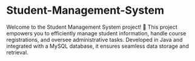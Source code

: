 # Student-Management-System
Welcome to the Student Management System project! 🚀 This project empowers you to efficiently manage student information, handle course registrations, and oversee administrative tasks. Developed in Java and integrated with a MySQL database, it ensures seamless data storage and retrieval.
